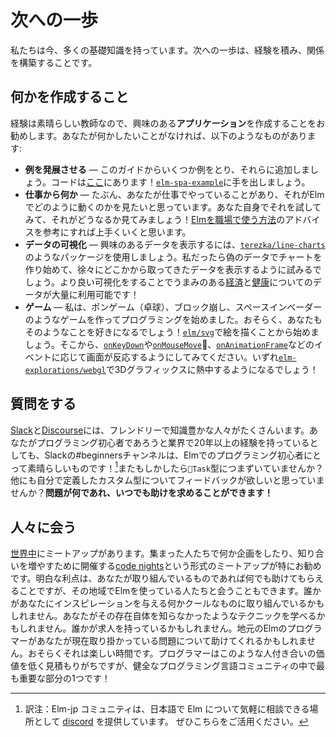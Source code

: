 <!--
# Next Steps
-->

# 次への一歩

<!--
We have a bunch of foundational knowledge now. The next steps are all about gaining experience and building relationships.
-->

私たちは今、多くの基礎知識を持っています。次への一歩は、経験を積み、関係を構築することです。

<!--
## Build Something
-->

## 何かを作成すること

<!--
Experience is a great teacher, so I recommend building an **application** that interests you. If you do not have something in mind, maybe something like this:
-->

経験は素晴らしい教師なので、興味のある**アプリケーション**を作成することをお勧めします。あなたが何かしたいことがなければ、以下のようなものがあります:

<!--
- **Expand Examples** &mdash; Take some of the examples from this book and add to them. The code is [here](https://github.com/evancz/elm-architecture-tutorial/)! Mess with [`elm-spa-example`](https://github.com/rtfeldman/elm-spa-example).
- **Something from Work** &mdash; Maybe there is something you do at work, and you want to see how it might work in Elm. Try it out on your own and see how it goes! This will set you up well for the advice in [How to Use Elm at Work](https://elm-lang.org/blog/how-to-use-elm-at-work).
- **Data Visualization** &mdash; Use a package like [`terezka/line-charts`](https://terezka.github.io/line-charts/) to display data that interests you. I would start with some fake data, but maybe work up to trying to showing data from somewhere else. There is a ton of [economic](https://data.bls.gov/timeseries/LNS11300000) and [health](https://wonder.cdc.gov/) data available that would benefit from better presentation!
- **Games** &mdash; I got into programming by making games like pong, breakout, and space invaders. Maybe you will like that sort of thing too! Start by drawing stuff with [`elm/svg`](https://package.elm-lang.org/packages/elm/svg/latest). From there, try responding to events like [`onKeyDown`](https://package.elm-lang.org/packages/elm/browser/latest/Browser-Events#onKeyDown), [`onMouseMove`](https://package.elm-lang.org/packages/elm/browser/latest/Browser-Events#onMouseMove), and [`onAnimationFrame`](https://package.elm-lang.org/packages/elm/browser/latest/Browser-Events#onAnimationFrame). At some point, you can even get into 3D graphics with [`elm-explorations/webgl`](https://package.elm-lang.org/packages/elm-explorations/webgl/latest/)!
-->

- **例を発展させる** &mdash; このガイドからいくつか例をとり、それらに追加しましょう。コードは[ここ](https://github.com/evancz/elm-architecture-tutorial/)にあります！[`elm-spa-example`](https://github.com/rtfeldman/elm-spa-example)に手を出しましょう。
- **仕事から何か** &mdash; たぶん、あなたが仕事でやっていることがあり、それがElmでどのように動くのかを見たいと思っています。あなた自身でそれを試してみて、それがどうなるか見てみましょう！[Elmを職場で使う方法](https://elm-lang.org/blog/how-to-use-elm-at-work)のアドバイスを参考にすれば上手くいくと思います。
- **データの可視化** &mdash; 興味のあるデータを表示するには、[`terezka/line-charts`](https://terezka.github.io/line-charts/)のようなパッケージを使用しましょう。私だったら偽のデータでチャートを作り始めて、徐々にどこかから取ってきたデータを表示するように試みるでしょう。より良い可視化をすることでうまみのある[経済](https://data.bls.gov/timeseries/LNS11300000)と[健康](https://wonder.cdc.gov/)についてのデータが大量に利用可能です！
- **ゲーム** &mdash; 私は、ポンゲーム（卓球）、ブロック崩し、スペースインベーダーのようなゲームを作ってプログラミングを始めました。おそらく、あなたもそのようなことを好きになるでしょう！[`elm/svg`](https://package.elm-lang.org/packages/elm/svg/latest)で絵を描くことから始めましょう。そこから、[`onKeyDown`](https://package.elm-lang.org/packages/elm/browser/latest/Browser-Events#onKeyDown)や[`onMouseMove`](https://package.elm-lang.org/packages/elm/browser/latest/Browser-Events#onMouseMove)、[`onAnimationFrame`](https://package.elm-lang.org/packages/elm/browser/latest/Browser-Events#onAnimationFrame)などのイベントに応じて画面が反応するようにしてみてください。いずれ[`elm-explorations/webgl`](https://package.elm-lang.org/packages/elm-explorations/webgl/latest/)で3Dグラフィックスに熱中するようになるでしょう！

<!--
## Ask Questions
-->

## 質問をする

<!--
There are loads of friendly and knowledgable folks on [Slack](https://elmlang.herokuapp.com/) and [Discourse](https://discourse.elm-lang.org/). Whether you just started programming or have 20 years experience in industry, the #beginners channel on Slack is great for people new to programming in Elm! Maybe you have an error message you are stuck on? Maybe you are struggling to understand JSON decoders? Maybe the `Task` type is tripping you up? Maybe you are curious to get some feedback on a custom type you defined? **Whatever the problem, you can always ask for help!**
-->

[Slack](https://elmlang.herokuapp.com/)と[Discourse](https://discourse.elm-lang.org/)には、フレンドリーで知識豊かな人々がたくさんいます。あなたがプログラミング初心者であろうと業界で20年以上の経験を持っているとしても、Slackの#beginnersチャンネルは、Elmでのプログラミング初心者にとって素晴らしいものです！[^1]またもしかしたら`Task`型につまずいていませんか？他にも自分で定義したカスタム型についてフィードバックが欲しいと思っていませんか？**問題が何であれ、いつでも助けを求めることができます！**

<!--
## Meet People
-->

## 人々に会う

<!--
There are meetups [all over the world](https://www.elmlog.com/meetup_groups). We encourage organizers to run [code nights](https://blog.noredink.com/post/142283641812/designing-meetups-to-build-better-communities) where folks can build projects and relationships. The obvious benefit is that you can get help with whatever you are working on, but you also meet everyone else who is using Elm in town. Maybe someone is working on something cool that inspires you. Maybe you learn a technique you did not know you did not know. Maybe someone has a job opening. Maybe knowing a bunch of local Elm programmers will help your case at work. Maybe it is just a fun time. Programmers tend to undervalue the benefits of these personal relationships, but it is one of the most important parts of a healthy programming language community!
-->

[世界中](https://www.elmlog.com/meetup_groups)にミートアップがあります。集まった人たちで何か企画をしたり、知り合いを増やすために開催する[code nights](https://blog.noredink.com/post/142283641812/designing-meetups-to-build-better-communities)という形式のミートアップが特にお勧めです。明白な利点は、あなたが取り組んでいるものであれば何でも助けてもらえることですが、その地域でElmを使っている人たちと会うこともできます。誰かがあなたにインスピレーションを与える何かクールなものに取り組んでいるかもしれません。あなたがその存在自体を知らなかったようなテクニックを学べるかもしれません。誰かが求人を持っているかもしれません。地元のElmのプログラマーがあなたが現在取り掛かっている問題について助けてくれるかもしれません。おそらくそれは楽しい時間です。プログラマーはこのような人付き合いの価値を低く見積もりがちですが、健全なプログラミング言語コミュニティの中で最も重要な部分の1つです！

[^1]: 訳注：Elm-jp コミュニティは、日本語で Elm について気軽に相談できる場所として [discord](https://discordapp.com/invite/4j2MxCg) を提供しています。 ぜひこちらをご活用ください。

[^2]: 訳注: 東京でのミートアップは不定期に [connpass](https://elm-tokyo.connpass.com/) 上で告知されています。また、前述の [discord](https://discordapp.com/invite/m9Ew6fR) でもイベントの告知がされますので、ぜひチェックしてください！
